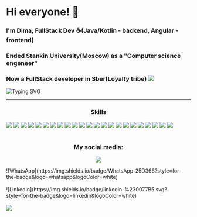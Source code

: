 # Hi everyone! 👋
### I'm Dima, FullStack Dev ☕️(Java/Kotlin - backend, Angular - frontend)
### Ended Stankin University(Moscow) as a "Computer science engeneer"
### Now a FullStack developer in Sber(Loyalty tribe) <a href="https://www.sberbank.ru/ru/person"> <img src="https://img.shields.io/badge/company%website-DC51F7"></a>

[![Typing SVG](https://readme-typing-svg.demolab.com?font=Fira+Code&duration=900&pause=100&color=DC51F7&background=FFDCEA00&multiline=true&width=480&height=130&lines=public+class+User+%7B;public+String+name+%3D+%22Dima%22;public+String+lastName+%3D+%22Vezhnovets%22;public+String+university+%3D+%22STANKIN%22;%7D)](https://git.io/typing-svg)
___
<h3 align="center">Skills</h3>
<div style="display=flex">
  <img src = "https://img.shields.io/badge/java-orange.svg?style=for-the-badge&logo=&logoColor=/">
  <img src = "https://img.shields.io/badge/kotlin-%237F52FF.svg?style=for-the-badge&logo=kotlin&logoColor=white">
  <img src = "https://img.shields.io/badge/spring-green.svg?style=for-the-badge&logo=spring&logoColor=white">
  <img src = "https://img.shields.io/badge/Hibernate-yellow.svg?style=for-the-badge&logo=Hibernate&logoColor=white">
  <img src = "https://img.shields.io/badge/apache%20tomcat-%23F8DC75.svg?style=for-the-badge&logo=apache-tomcat&logoColor=black"> 
  <img src = "https://img.shields.io/badge/docker-%230db7ed.svg?style=for-the-badge&logo=docker&logoColor=white">  
  <img src = "https://img.shields.io/badge/GRPC-4285F4?style=for-the-badge">  
  <img src = "https://img.shields.io/badge/apache%20tomcat-%23F8DC75.svg?style=for-the-badge&logo=apache-tomcat&logoColor=black">
  <img src = "https://img.shields.io/badge/Apache%20Kafka-000?style=for-the-badge&logo=apachekafka">  
  <img src = "https://img.shields.io/badge/Gradle-02303A.svg?style=for-the-badge&logo=Gradle&logoColor=white">
  <img src = "https://img.shields.io/badge/Apache%20Maven-C71A36?style=for-the-badge&logo=Apache%20Maven&logoColor=white">
  <img src = "https://img.shields.io/badge/angular-%23DD0031.svg?style=for-the-badge&logo=angular&logoColor=white">  
  <img src = "https://img.shields.io/badge/typescript-%23007ACC.svg?style=for-the-badge&logo=typescript&logoColor=white">
  <img src = "https://img.shields.io/badge/bootstrap-%238511FA.svg?style=for-the-badge&logo=bootstrap&logoColor=white">
  <img src = "https://img.shields.io/badge/mysql-4479A1.svg?style=for-the-badge&logo=mysql&logoColor=white">
  <img src = "https://img.shields.io/badge/Oracle-F80000?style=for-the-badge&logo=oracle&logoColor=white"> 
  <img src = "https://img.shields.io/badge/postgres-%23316192.svg?style=for-the-badge&logo=postgresql&logoColor=white">  
  <img src = "https://img.shields.io/badge/redis-%23DD0031.svg?style=for-the-badge&logo=redis&logoColor=white">  
  <img src = "https://img.shields.io/badge/MongoDB-%234ea94b.svg?style=for-the-badge&logo=mongodb&logoColor=white"> 
  <img src = "https://img.shields.io/badge/elasticsearch-%230377CC.svg?style=for-the-badge&logo=elasticsearch&logoColor=white"> 
  <img src = "https://img.shields.io/badge/Apache%20Groovy-4298B8.svg?style=for-the-badge&logo=Apache+Groovy&logoColor=white">
  <img src = "https://img.shields.io/badge/kubernetes-%23326ce5.svg?style=for-the-badge&logo=kubernetes&logoColor=white">
  <img src = "https://img.shields.io/badge/nginx-%23009639.svg?style=for-the-badge&logo=nginx&logoColor=white">
</div>
<br>
</p>
<h3 align="center"> My social media: </h3>
<p align="center">
<img src="https://img.shields.io/badge/Gmail-D14836?style=for-the-badge&logo=gmail&logoColor=white&link=https://web.telegram.org/k/#@Verefrint">
</br> 
<div>![WhatsApp](https://img.shields.io/badge/WhatsApp-25D366?style=for-the-badge&logo=whatsapp&logoColor=white)</div>
</br> 
<div>![LinkedIn](https://img.shields.io/badge/linkedin-%230077B5.svg?style=for-the-badge&logo=linkedin&logoColor=white)</div>
</br> 
<img src="https://img.shields.io/static/v1?style=for-the-badge&logo=telegram">


